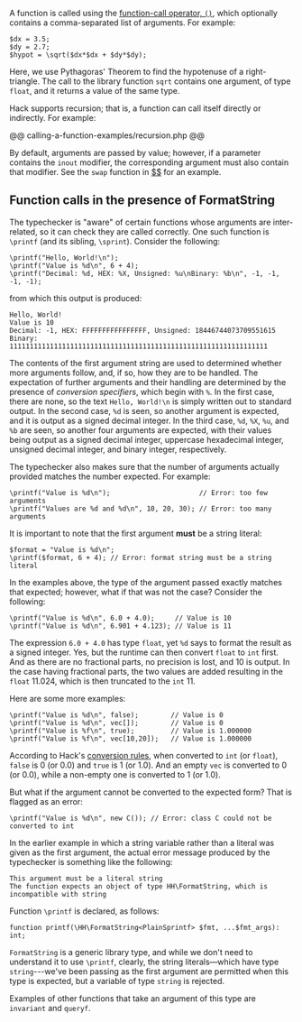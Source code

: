 A function is called using the [function-call operator, `()`](../expressions-and-operators/function-call.md), which optionally contains a
comma-separated list of arguments.  For example:

```Hack
$dx = 3.5;
$dy = 2.7;
$hypot = \sqrt($dx*$dx + $dy*$dy);
```

Here, we use Pythagoras' Theorem to find the hypotenuse of a right-triangle.  The call to the library function `sqrt` contains one argument,
of type `float`, and it returns a value of the same type.

Hack supports recursion; that is, a function can call itself directly or indirectly. For example:

@@ calling-a-function-examples/recursion.php @@

By default, arguments are passed by value; however, if a parameter contains the `inout` modifier, the corresponding argument must also
contain that modifier. See the `swap` function in [$$](defining-a-function.md) for an example.

## Function calls in the presence of FormatString

The typechecker is "aware" of certain functions whose arguments are inter-related, so it can check they are called correctly. One such
function is `\printf` (and its sibling, `\sprint`). Consider the following:

```Hack
\printf("Hello, World!\n");
\printf("Value is %d\n", 6 + 4);
\printf("Decimal: %d, HEX: %X, Unsigned: %u\nBinary: %b\n", -1, -1, -1, -1);
```

from which this output is produced:

```Hack
Hello, World!
Value is 10
Decimal: -1, HEX: FFFFFFFFFFFFFFFF, Unsigned: 18446744073709551615
Binary: 1111111111111111111111111111111111111111111111111111111111111111
```

The contents of the first argument string are used to determined whether more arguments follow, and, if so, how they are to be handled.  The
expectation of further arguments and their handling are determined by the presence of *conversion specifiers*, which begin with `%`. In the
first case, there are none, so the text `Hello, World!\n` is simply written out to standard output. In the second case, `%d` is seen, so
another argument is expected, and it is output as a signed decimal integer. In the third case, `%d`, `%X`, `%u`, and `%b` are seen, so
another four arguments are expected, with their values being output as a signed decimal integer, uppercase hexadecimal integer, unsigned
decimal integer, and binary integer, respectively.

The typechecker also makes sure that the number of arguments actually provided matches the number expected. For example:

```Hack
\printf("Value is %d\n");                      // Error: too few arguments
\printf("Values are %d and %d\n", 10, 20, 30); // Error: too many arguments
```

It is important to note that the first argument **must** be a string literal:

```Hack
$format = "Value is %d\n";
\printf($format, 6 + 4); // Error: format string must be a string literal
```

In the examples above, the type of the argument passed exactly matches that expected; however, what if that was not the case? Consider the following:

```Hack
\printf("Value is %d\n", 6.0 + 4.0);     // Value is 10
\printf("Value is %d\n", 6.901 + 4.123); // Value is 11
```

The expression `6.0 + 4.0` has type `float`, yet `%d` says to format the result as a signed integer. Yes, but the runtime can then
convert `float` to `int` first. And as there are no fractional parts, no precision is lost, and 10 is output. In the case having
fractional parts, the two values are added resulting in the `float` 11.024, which is then truncated to the `int` 11.

Here are some more examples:

```Hack
\printf("Value is %d\n", false);        // Value is 0
\printf("Value is %d\n", vec[]);        // Value is 0
\printf("Value is %f\n", true);         // Value is 1.000000
\printf("Value is %f\n", vec[10,20]);   // Value is 1.000000
```

According to Hack's [conversion rules](../types/type-conversion.md), when converted to `int` (or `float`), `false` is 0 (or 0.0)
and `true` is 1 (or 1.0). And an empty `vec` is converted to 0 (or 0.0), while a non-empty one is converted to 1 (or 1.0).

But what if the argument cannot be converted to the expected form? That is flagged as an error:

```Hack
\printf("Value is %d\n", new C()); // Error: class C could not be converted to int
```

In the earlier example in which a string variable rather than a literal was given as the first argument, the actual error message
produced by the typechecker is something like the following:

```Hack
This argument must be a literal string
The function expects an object of type HH\FormatString, which is incompatible with string
```

Function `\printf` is declared, as follows:

```Hack
function printf(\HH\FormatString<PlainSprintf> $fmt, ...$fmt_args): int;
```

`FormatString` is a generic library type, and while we don't need to understand it to use `\printf`, clearly, the string literals&mdash;which
have type `string`---we've been passing as the first argument are permitted when this type is expected, but a variable of type `string` is rejected.

Examples of other functions that take an argument of this type are `invariant` and `queryf`.

